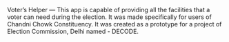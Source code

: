 Voter’s Helper — This app is capable of providing all the facilities that a voter can need during the election. It was made specifically for users of Chandni Chowk Constituency. It was created as a prototype for a project of Election Commission, Delhi named - DECODE.
